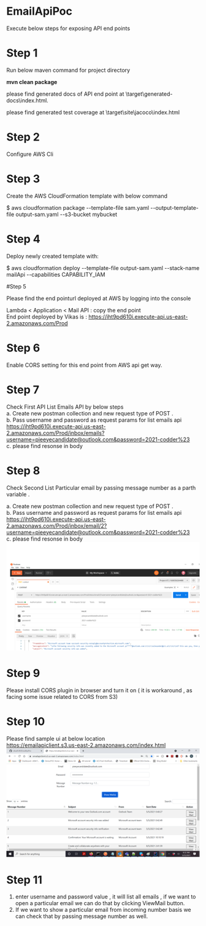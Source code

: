 # EmailApiPoc
Execute below steps for exposing API end points

# Step 1
Run below maven command for project directory</br>

<b>mvn clean package</b></br>

please find generated docs of API end point at \target\generated-docs\index.html.</br>

please find generated test coverage at \target\site\jacoco\index.html</br>

# Step 2 

Configure AWS Cli 


# Step 3
Create the AWS CloudFormation template with below command</br>

$ aws cloudformation package --template-file sam.yaml --output-template-file output-sam.yaml --s3-bucket mybucket

# Step 4 
Deploy newly created template with:

$ aws cloudformation deploy --template-file output-sam.yaml --stack-name mailApi --capabilities CAPABILITY_IAM

#Step 5
  
 Please find the end pointurl deployed at AWS by logging into the console </br>

Lambda < Application < Mail API    : copy the end point </br>
End point deployed by Vikas is : https://iht9pd610i.execute-api.us-east-2.amazonaws.com/Prod


# Step 6

Enable CORS setting for this end point from AWS api get way.

# Step 7
   
  Check First API List Emails API by below steps </br>
  a. Create new postman collection and new request type of POST .<br>
  b. Pass username and password as request params for list emails api <br>
  https://iht9pd610i.execute-api.us-east-2.amazonaws.com/Prod/inbox/emails?username=pieeyecandidate@outlook.com&password=2021-codder%23</br>
  c. please find resonse in body
  
# Step 8 

  Check Second List Particular email by passing message number as a parth variable .</br>
  
   a. Create new postman collection and new request type of POST .<br>
  b. Pass username and password as request params for list emails api <br>
  https://iht9pd610i.execute-api.us-east-2.amazonaws.com/Prod/inbox/email/2?username=pieeyecandidate@outlook.com&password=2021-codder%23 </br>
  c. please find resonse in body
  ![EmailApp screenshot](docs/postman.png)
  
  
# Step 9

   Please install CORS plugin in browser and turn it on ( it is workaround , as facing some issue related to CORS from S3)

#  Step 10

   Please find sample ui at below location </br>
   https://emailapiclient.s3.us-east-2.amazonaws.com/index.html
    ![EmailApp screenshot](docs/site.png)
   
   
# Step 11 

   1. enter username and password value , it will list all emails , if we want to open a particular email we can do that by clicking ViewMail button.
   2. If we want to show a particular email from incoming number basis we can check that by passing message number as well.   
